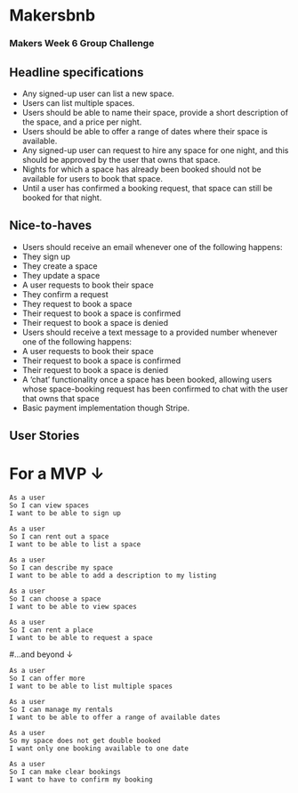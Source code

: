 # Makersbnb
### Makers Week 6 Group Challenge

## Headline specifications
* Any signed-up user can list a new space.
* Users can list multiple spaces.
* Users should be able to name their space, provide a short description of the space, and a price per night.
* Users should be able to offer a range of dates where their space is available.
* Any signed-up user can request to hire any space for one night, and this should be approved by the user that owns that space.
* Nights for which a space has already been booked should not be available for users to book that space.
* Until a user has confirmed a booking request, that space can still be booked for that night.

## Nice-to-haves
* Users should receive an email whenever one of the following happens:
* They sign up
* They create a space
* They update a space
* A user requests to book their space
* They confirm a request
* They request to book a space
* Their request to book a space is confirmed
* Their request to book a space is denied
* Users should receive a text message to a provided number whenever one of the following happens:
* A user requests to book their space
* Their request to book a space is confirmed
* Their request to book a space is denied
* A ‘chat’ functionality once a space has been booked, allowing users whose space-booking request has been confirmed to chat with the user that owns that space
* Basic payment implementation though Stripe.

## User Stories

# For a MVP &darr;

```
As a user
So I can view spaces
I want to be able to sign up

As a user
So I can rent out a space
I want to be able to list a space

As a user 
So I can describe my space
I want to be able to add a description to my listing

As a user
So I can choose a space
I want to be able to view spaces

As a user
So I can rent a place
I want to be able to request a space
```

#...and beyond &darr;

```
As a user
So I can offer more
I want to be able to list multiple spaces 

As a user 
So I can manage my rentals
I want to be able to offer a range of available dates

As a user
So my space does not get double booked 
I want only one booking available to one date

As a user
So I can make clear bookings
I want to have to confirm my booking 
```




